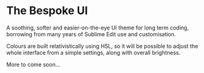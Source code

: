 # The Bespoke UI

A soothing, softer and easier-on-the-eye UI theme for long term coding, borrowing from many years of Sublime Edit use and customisation.

Colours are built relativistically using HSL, so it will be possible to adjust the whole interface from a simple settings, along with overall brightness.

More to come soon...
